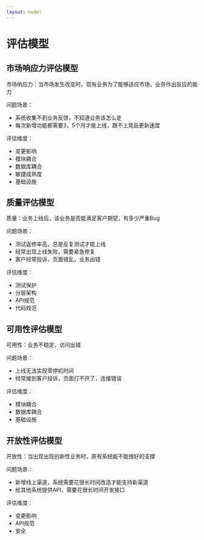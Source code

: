 ```yaml
---
layout: model
---
```


# 评估模型

## 市场响应力评估模型
市场响应力：当市场发生改变时，现有业务为了能够适应市场，业务作出反应的能力

问题场景：
- 系统收集不到业务反馈，不知道业务该怎么走
- 每次新增功能都需要3，5个月才能上线，跟不上竞品更新速度

评估维度：
- 变更影响
- 模块耦合
- 数据库耦合
- 敏捷成熟度
- 基础设施

## 质量评估模型
质量：业务上线后，该业务是否能满足客户期望，有多少严重Bug

问题场景：
- 测试返修率高，总是反复测试才能上线
- 经常出现上线失败，需要紧急修复
- 客户经常投诉，页面错乱，业务出错

评估维度：
- 测试保护
- 分层架构
- API规范
- 代码规范

## 可用性评估模型
可用性：业务不稳定，访问出错

问题场景：
- 上线无法实现零停机时间
- 经常接到客户投诉，页面打不开了，连接错误

评估维度：
- 模块耦合
- 数据库耦合
- 基础设施

## 开放性评估模型
开放性：当出现出现创新性业务时，原有系统能不能很好的支撑

问题场景：
- 新增线上渠道，系统需要花很长时间改造才能支持新渠道
- 给其他系统提供API，需要花很长时间开发接口

评估维度：
- 变更影响
- API规范
- 安全